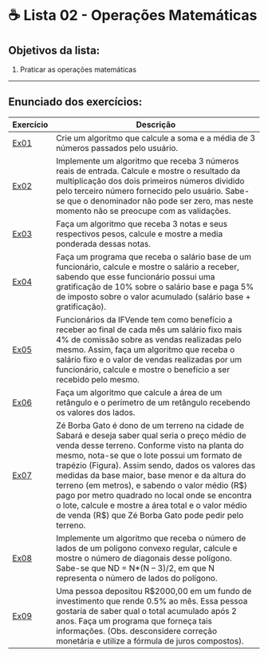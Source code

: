 # ☕ Lista 02 - Operações Matemáticas

## Objetivos da lista:

1. Praticar as operações matemáticas

---

## Enunciado dos exercícios:

| Exercício                 | Descrição                                                                                                                                                                                                                                                                                                                                                                                                                                                                                                                    |
|---------------------------|------------------------------------------------------------------------------------------------------------------------------------------------------------------------------------------------------------------------------------------------------------------------------------------------------------------------------------------------------------------------------------------------------------------------------------------------------------------------------------------------------------------------------|
| [Ex01](Lista02_Ex01.java) | Crie um algoritmo que calcule a soma e a média de 3 números passados pelo usuário.                                                                                                                                                                                                                                                                                                                                                                                                                                           |
| [Ex02](Lista02_Ex02.java) | Implemente um algoritmo que receba 3 números reais de entrada. Calcule e mostre o resultado da multiplicação dos dois primeiros números dividido pelo terceiro número fornecido pelo usuário. Sabe-se que o denominador não pode ser zero, mas neste momento não se preocupe com as validações.                                                                                                                                                                                                                              |
| [Ex03](Lista02_Ex03.java) | Faça um algoritmo que receba 3 notas e seus respectivos pesos, calcule e mostre a media ponderada dessas notas.                                                                                                                                                                                                                                                                                                                                                                                                              |
| [Ex04](Lista02_Ex04.java) | Faça um programa que receba o salário base de um funcionário, calcule e mostre o salário a receber, sabendo que esse funcionário possui uma gratificação de 10% sobre o salário base e paga 5% de imposto sobre o valor acumulado (salário base + gratificação).                                                                                                                                                                                                                                                             |
| [Ex05](Lista02_Ex05.java) | Funcionários da IFVende tem como benefício a receber ao final de cada mês um salário fixo mais 4% de comissão sobre as vendas realizadas pelo mesmo. Assim, faça um algoritmo que receba o salário fixo e o valor de vendas realizadas por um funcionário, calcule e mostre o benefício a ser recebido pelo mesmo.                                                                                                                                                                                                           |
| [Ex06](Lista02_Ex06.java) | Faça um algoritmo que calcule a área de um retângulo e o perímetro de um retângulo recebendo os valores dos lados.                                                                                                                                                                                                                                                                                                                                                                                                           |
| [Ex07](Lista02_Ex07.java) | Zé Borba Gato é dono de um terreno na cidade de Sabará e deseja saber qual seria o preço médio de venda desse terreno. Conforme visto na planta do mesmo, nota-se que o lote possui um formato de trapézio (Figura). Assim sendo, dados os valores das medidas da base maior, base menor e da altura do terreno (em metros), e sabendo o valor médio (R\$) pago por metro quadrado no local onde se encontra o lote, calcule e mostre a área total e o valor médio de venda (R\$) que Zé Borba Gato pode pedir pelo terreno. |
| [Ex08](Lista02_Ex08.java) | Implemente um algoritmo que receba o número de lados de um polígono convexo regular, calcule e mostre o número de diagonais desse polígono. Sabe-se que ND = N*(N – 3)/2, em que N representa o número de lados do polígono. |
| [Ex09](Lista02_Ex09.java) | Uma pessoa depositou R$2000,00 em um fundo de investimento que rende 0.5% ao mês. Essa pessoa gostaria de saber qual o total acumulado após 2 anos. Faça um programa que forneça tais informações. (Obs. desconsidere correção monetária e utilize a fórmula de juros compostos). |